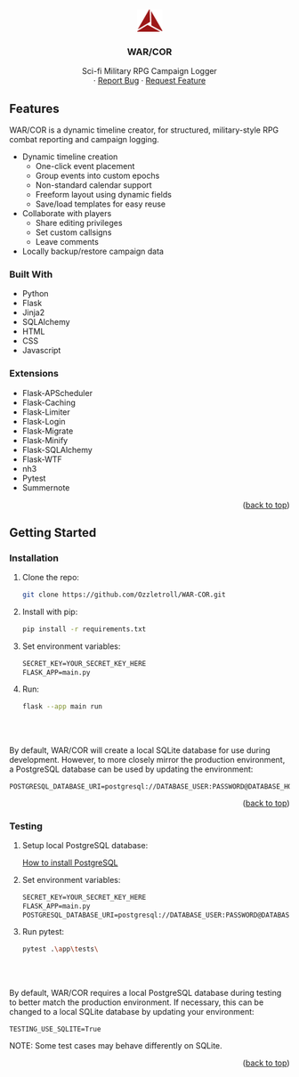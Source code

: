 <a name="readme-top"></a>

<!-- PROJECT LOGO -->
<br />
<div align="center">
  <a href="https://github.com/Ozzletroll/WAR-COR">
    <img src="./app/static/images/logo-red.png" alt="Logo" width="45" height="40">
  </a>

<h3 align="center">WAR/COR</h3>

  <p align="center">
    Sci-fi Military RPG Campaign Logger
    <br />
    ·
    <a href="https://github.com/Ozzletroll/WAR-COR/issues/new?assignees=Ozzletroll&labels=&projects=&template=bug_report.md&title=%5BBUG%5D">Report Bug</a>
    ·
    <a href="https://github.com/Ozzletroll/WAR-COR/issues/new?assignees=&labels=&projects=&template=feature_request.md&title=%5BFEATURE%5D">Request Feature</a>
  </p>
</div>

<!-- ABOUT THE PROJECT -->
## Features
WAR/COR is a dynamic timeline creator, for structured, military-style RPG combat reporting and campaign logging.

- Dynamic timeline creation
    - One-click event placement
    - Group events into custom epochs
    - Non-standard calendar support
    - Freeform layout using dynamic fields
    - Save/load templates for easy reuse
- Collaborate with players   
    - Share editing privileges
    - Set custom callsigns
    - Leave comments
- Locally backup/restore campaign data

### Built With

- Python
- Flask
- Jinja2
- SQLAlchemy
- HTML
- CSS
- Javascript

### Extensions

- Flask-APScheduler
- Flask-Caching
- Flask-Limiter
- Flask-Login
- Flask-Migrate
- Flask-Minify
- Flask-SQLAlchemy
- Flask-WTF
- nh3
- Pytest
- Summernote


<p align="right">(<a href="#readme-top">back to top</a>)</p>



<!-- GETTING STARTED -->
## Getting Started

### Installation

1. Clone the repo:
   ```sh
   git clone https://github.com/Ozzletroll/WAR-COR.git
   ```
2. Install with pip:
   ```sh
   pip install -r requirements.txt
   ```
3. Set environment variables:

    ```
    SECRET_KEY=YOUR_SECRET_KEY_HERE
    FLASK_APP=main.py
    ```

4. Run:
   ```sh
   flask --app main run 
   ```

<br>
<br>

  By default, WAR/COR will create a local SQLite database for use during development. However, to more closely mirror the production environment, a PostgreSQL database can be used by updating the environment:

  ```
  POSTGRESQL_DATABASE_URI=postgresql://DATABASE_USER:PASSWORD@DATABASE_HOST_NAME:DATABASE_PORT/DATABASE_NAME
  ```



<p align="right">(<a href="#readme-top">back to top</a>)</p>

### Testing
  
1. Setup local PostgreSQL database:

    <a href="https://www.postgresql.org/docs/current/tutorial-install.html">How to install PostgreSQL</a>
    

2. Set environment variables:

    ```
    SECRET_KEY=YOUR_SECRET_KEY_HERE
    FLASK_APP=main.py
    POSTGRESQL_DATABASE_URI=postgresql://DATABASE_USER:PASSWORD@DATABASE_HOST_NAME:DATABASE_PORT/DATABASE_NAME
    ```

3. Run pytest:
   ```sh
   pytest .\app\tests\  
   ```

<br>
<br>

  By default, WAR/COR requires a local PostgreSQL database during testing to better match the production environment. If necessary, this can be changed to a local SQLite database by updating your environment:

  ```
  TESTING_USE_SQLITE=True
  ```
  NOTE: Some test cases may behave differently on SQLite.

<p align="right">(<a href="#readme-top">back to top</a>)</p>
